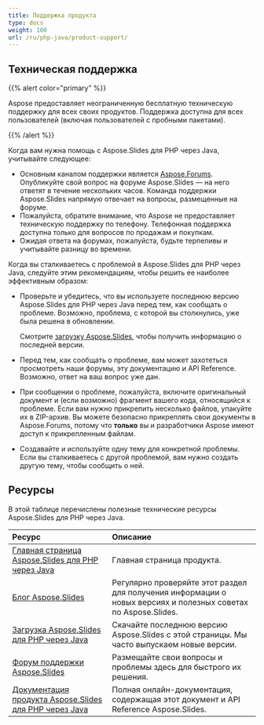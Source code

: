 ```yaml
---
title: Поддержка продукта
type: docs
weight: 100
url: /ru/php-java/product-support/
---
```


## **Техническая поддержка**
{{% alert color="primary" %}}

Aspose предоставляет неограниченную бесплатную техническую поддержку для всех своих продуктов. Поддержка доступна для всех пользователей (включая пользователей с пробными пакетами).

{{% /alert %}} 

Когда вам нужна помощь с Aspose.Slides для PHP через Java, учитывайте следующее:

- Основным каналом поддержки является [Aspose.Forums](https://forum.aspose.com/c/slides/11). Опубликуйте свой вопрос на форуме Aspose.Slides — на него ответят в течение нескольких часов. Команда поддержки Aspose.Slides напрямую отвечает на вопросы, размещенные на форуме.
- Пожалуйста, обратите внимание, что Aspose не предоставляет техническую поддержку по телефону. Телефонная поддержка доступна только для вопросов по продажам и покупкам.
- Ожидая ответа на форумах, пожалуйста, будьте терпеливы и учитывайте разницу во времени.


Когда вы сталкиваетесь с проблемой в Aspose.Slides для PHP через Java, следуйте этим рекомендациям, чтобы решить ее наиболее эффективным образом:

- Проверьте и убедитесь, что вы используете последнюю версию Aspose.Slides для PHP через Java перед тем, как сообщать о проблеме. Возможно, проблема, с которой вы столкнулись, уже была решена в обновлении.

  Смотрите [загрузку Aspose.Slides](https://downloads.aspose.com/slides/php-java), чтобы получить информацию о последней версии.

- Перед тем, как сообщать о проблеме, вам может захотеться просмотреть наши форумы, эту документацию и API Reference. Возможно, ответ на ваш вопрос уже дан.

- При сообщении о проблеме, пожалуйста, включите оригинальный документ и (если возможно) фрагмент вашего кода, относящийся к проблеме. Если вам нужно прикрепить несколько файлов, упакуйте их в ZIP-архив. Вы можете безопасно прикреплять свои документы в Aspose.Forums, потому что **только** вы и разработчики Aspose имеют доступ к прикрепленным файлам.

- Создавайте и используйте одну тему для конкретной проблемы. Если вы сталкиваетесь с другой проблемой, вам нужно создать другую тему, чтобы сообщить о ней. 

## **Ресурсы**

В этой таблице перечислены полезные технические ресурсы Aspose.Slides для PHP через Java.

|**Ресурс**|**Описание**|
| :- | :- |
|[Главная страница Aspose.Slides для PHP через Java](https://products.aspose.com/slides/php-java/)|Главная страница продукта.|
|[Блог Aspose.Slides](https://blog.aspose.com/category/slides/)|Регулярно проверяйте этот раздел для получения информации о новых версиях и полезных советах по Aspose.Slides.|
|[Загрузка Aspose.Slides для PHP через Java](https://packagist.org/packages/aspose/slides)|Скачайте последнюю версию Aspose.Slides с этой страницы. Мы часто выпускаем новые версии.|
|[Форум поддержки Aspose.Slides](https://forum.aspose.com/c/slides/11)|Размещайте свои вопросы и проблемы здесь для быстрого их решения.|
|[Документация продукта Aspose.Slides для PHP через Java](/slides/ru/php-java/)|Полная онлайн-документация, содержащая этот документ и API Reference Aspose.Slides.|